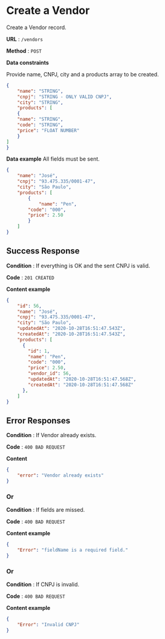 # Create a Vendor

Create a Vendor record.

**URL** : `/vendors`

**Method** : `POST`

**Data constraints**

Provide name, CNPJ, city and a products array to be created.

```json
{
    "name": "STRING",
    "cnpj": "STRING - ONLY VALID CNPJ",
    "city": "STRING",
    "products": [
    {
	"name": "STRING",
	"code": "STRING",
	"price": "FLOAT NUMBER"
    }
]
}
```

**Data example** All fields must be sent.

```json
{
    "name": "José",
    "cnpj": "93.475.335/0001-47",
    "city": "São Paulo",
    "products": [
    	{
            "name": "Pen",
	    "code": "000",
	    "price": 2.50
    	}
    ]
}
```

## Success Response

**Condition** : If everything is OK and the sent CNPJ is valid.

**Code** : `201 CREATED`

**Content example**

```json
{
    "id": 56,
    "name": "José",
    "cnpj": "93.475.335/0001-47",
    "city": "São Paulo",
    "updatedAt": "2020-10-28T16:51:47.543Z",
    "createdAt": "2020-10-28T16:51:47.543Z",
    "products": [
      {
        "id": 1,
        "name": "Pen",
        "code": "000",
        "price": 2.50,
        "vendor_id": 56,
        "updatedAt": "2020-10-28T16:51:47.568Z",
        "createdAt": "2020-10-28T16:51:47.568Z"
      },
    ]
}
```

## Error Responses

**Condition** : If Vendor already exists.

**Code** : `400 BAD REQUEST`

**Content**

```json
{
    "error": "Vendor already exists"
}
```

### Or

**Condition** : If fields are missed.

**Code** : `400 BAD REQUEST`

**Content example**

```json
{
    "Error": "fieldName is a required field."
}
```

### Or 

**Condition** : If CNPJ is invalid.

**Code** : `400 BAD REQUEST`

**Content example**

```json
{
    "Error": "Invalid CNPJ"
}
```
